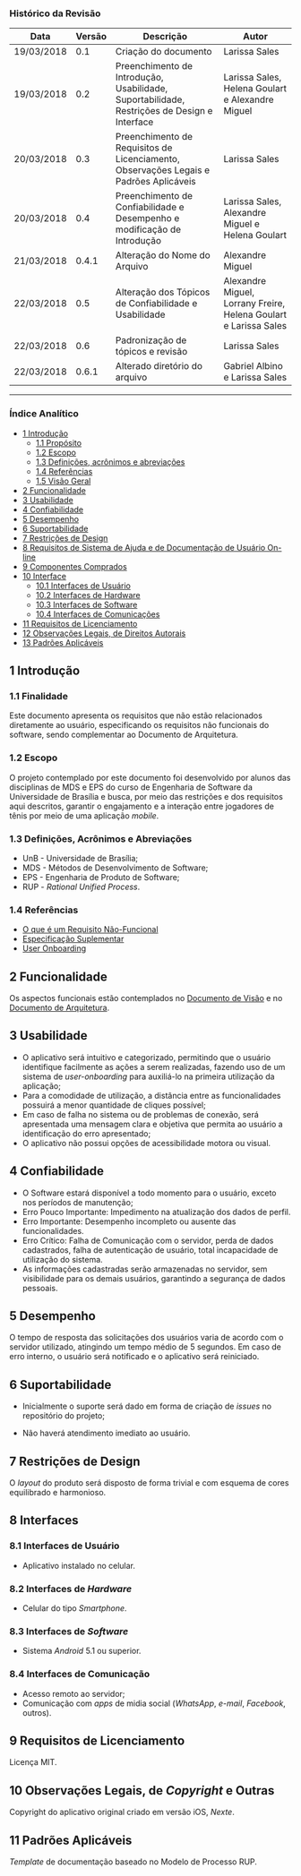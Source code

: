 ### Histórico da Revisão
| Data | Versão | Descrição | Autor |
|---|---|---|---|
| 19/03/2018 | 0.1 | Criação do documento | Larissa Sales |
| 19/03/2018 | 0.2 | Preenchimento de Introdução, Usabilidade, Suportabilidade, Restrições de Design e Interface | Larissa Sales, Helena Goulart e Alexandre Miguel |
| 20/03/2018 | 0.3 | Preenchimento de Requisitos de Licenciamento, Observações Legais e Padrões Aplicáveis | Larissa Sales |
| 20/03/2018 | 0.4 | Preenchimento de Confiabilidade e Desempenho e modificação de Introdução | Larissa Sales, Alexandre Miguel e Helena Goulart |
| 21/03/2018 | 0.4.1 | Alteração do Nome do Arquivo | Alexandre Miguel |
| 22/03/2018 | 0.5 | Alteração dos Tópicos de Confiabilidade e Usabilidade | Alexandre Miguel, Lorrany Freire, Helena Goulart e Larissa Sales |
| 22/03/2018 | 0.6 | Padronização de tópicos e revisão | Larissa Sales |
| 22/03/2018 | 0.6.1 | Alterado diretório do arquivo | Gabriel Albino e Larissa Sales |

-------------------------------------------------------------------------------------------------

### Índice Analítico
* [1 Introdução](#1-introdução)
  * [1.1 Propósito](#11-propósito)
  * [1.2 Escopo](#12-escopo)
  * [1.3 Definições, acrônimos e abreviações](#13-definições,-acrônimos-e-abreviações)
  * [1.4 Referências](#14-referências)
  * [1.5 Visão Geral](#15-visão-geral)
* [2 Funcionalidade](#2-funcionalidade)
* [3 Usabilidade](#3-usabilidade)
* [4 Confiabilidade](#4-confiabilidade)
* [5 Desempenho](#5-desempenho)
* [6 Suportabilidade](#6-restrições)
* [7 Restrições de Design](#7-restrições-de-design)
* [8 Requisitos de Sistema de Ajuda e de Documentação de Usuário On-line](#8-requisitos-de-sistema-de-ajuda-e-de-documentação-de-usuário-on-line)
* [9 Componentes Comprados](#9-componentes-Comprados)
* [10 Interface](#10-interface)
    * [10.1	Interfaces de Usuário](#101-interfaces-de-usuário)
    * [10.2	Interfaces de Hardware](#102-interfaces-de-hardware)
    * [10.3 Interfaces de Software](#103-interfaces-de-software)
    * [10.4 Interfaces de Comunicações](#104-interfaces-de-comunicações)
* [11	Requisitos de Licenciamento](#11-requisitos-de-licenciamento)
* [12	Observações Legais, de Direitos Autorais](#12-observações-legais-de-direitos-autorais)
* [13	Padrões Aplicáveis](#13-padrões-aplicáveis)

## 1 Introdução

### 1.1 Finalidade

Este documento apresenta os requisitos que não estão relacionados diretamente ao usuário, especificando os requisitos não funcionais do software, sendo complementar ao Documento de Arquitetura.

### 1.2 Escopo

O projeto contemplado por este documento foi desenvolvido por alunos das disciplinas de MDS e EPS do curso de Engenharia de Software da Universidade de Brasília e busca, por meio das restrições e dos requisitos aqui descritos, garantir o engajamento e a interação entre jogadores de tênis por meio de uma aplicação _mobile_.

### 1.3 Definições, Acrônimos e Abreviações   

  - UnB - Universidade de Brasília;
  - MDS - Métodos de Desenvolvimento de Software;
  - EPS - Engenharia de Produto de Software;
  - RUP - _Rational Unified Process_.

### 1.4 Referências
* [O que é um Requisito Não-Funcional](http://www.ateomomento.com.br/o-que-e-um-requisito-nao-funcional/)
* [Especificação Suplementar](http://www.funpar.ufpr.br:8080/rup/webtmpl/templates/req/rup_sspec.htm)
* [User Onboarding](http://useronboarding.com.br/user-onboard/)


## 2 Funcionalidade

Os aspectos funcionais estão contemplados no [Documento de Visão]() e no [Documento de Arquitetura]().

## 3 Usabilidade

 - O aplicativo será intuitivo e categorizado, permitindo que o usuário identifique facilmente as ações a serem realizadas, fazendo uso de um sistema de _user-onboarding_ para auxiliá-lo na primeira utilização da aplicação;
 - Para a comodidade de utilização, a distância entre as funcionalidades possuirá a menor quantidade de cliques possível;
 - Em caso de falha no sistema ou de problemas de conexão, será apresentada uma mensagem clara e objetiva que permita ao usuário a identificação do erro apresentado;
 - O aplicativo não possui opções de acessibilidade motora ou visual.

## 4 Confiabilidade

 - O Software estará disponível a todo momento para o usuário, exceto nos períodos de manutenção;
 - Erro Pouco Importante: Impedimento na atualização dos dados de perfil.
 - Erro Importante: Desempenho incompleto ou ausente das funcionalidades.
 - Erro Crítico: Falha de Comunicação com o servidor, perda de dados cadastrados, falha de autenticação de usuário, total incapacidade de utilização do sistema.
 - As informações cadastradas serão armazenadas no servidor, sem visibilidade para os demais usuários, garantindo a segurança de dados pessoais.


## 5 Desempenho

O tempo de resposta das solicitações dos usuários varia de acordo com o servidor utilizado, atingindo um tempo médio de 5 segundos. Em caso de erro interno, o usuário será notificado e o aplicativo será reiniciado.

## 6 Suportabilidade

- Inicialmente o suporte será dado em forma de criação de _issues_ no repositório do projeto;

- Não haverá atendimento imediato ao usuário.

## 7 Restrições de Design

O _layout_ do produto será disposto de forma trivial e com esquema de cores equilibrado e harmonioso.

## 8  Interfaces            

### 8.1 Interfaces de Usuário  

- Aplicativo instalado no celular.

### 8.2 Interfaces de _Hardware_

- Celular do tipo _Smartphone_.

### 8.3 Interfaces de _Software_  

- Sistema _Android_ 5.1 ou superior.

### 8.4 Interfaces de Comunicação

- Acesso remoto ao servidor;
- Comunicação com _apps_ de midia social (_WhatsApp_, _e-mail_, _Facebook_, outros).

## 9 Requisitos de Licenciamento  

Licença MIT.

## 10 Observações Legais, de _Copyright_ e Outras

Copyright do aplicativo original criado em versão iOS, _Nexte_.

## 11 Padrões Aplicáveis

_Template_ de documentação baseado no Modelo de Processo RUP.
